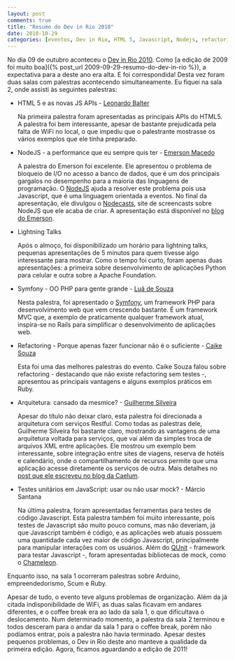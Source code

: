 ```yaml
---
layout: post
comments: true
title: "Resumo do Dev in Rio 2010"
date: 2010-10-29
categories: [eventos, Dev in Rio, HTML 5, Javascript, Nodejs, refactoring, Ruby]
---
```

No dia 09 de outubro aconteceu o [Dev in Rio 2010](http://www.devinrio.com.br/). Como [a edição de 2009 foi muito boa]({% post_url 2009-09-29-resumo-do-dev-in-rio %}), a expectativa para a deste ano era alta. E foi correspondida! Desta vez foram duas salas com palestras acontecendo simultaneamente. Eu fiquei na sala 2, onde assisti às seguintes palestras:

- HTML 5 e as novas JS APIs - [Leonardo Balter](http://yayquery.com.br/)

  Na primeira palestra foram apresentadas as principais APIs do HTML5. A palestra foi bem interessante, apesar de bastante prejudicada pela falta de WiFi no local, o que impediu que o palestrante mostrasse os vários exemplos que ele tinha preparado.

- NodeJS - a performance que eu sempre quis ter - [Emerson Macedo](http://codificando.com/)

  A palestra do Emerson foi excelente. Ele apresentou o problema de bloqueio de I/O no acesso a banco de dados, que é um dos principais gargalos no desempenho para a maioria das linguagens de programação. O [NodeJS](http://nodejs.org/) ajuda a resolver este problema pois usa Javascript, que é uma linguagem orientada a eventos. No final da apresentação, ele divulgou o [Nodecasts](http://nodecasts.org/), site de screencasts sobre NodeJS que ele acaba de criar. A apresentação está disponível no [blog do Emerson](http://codificando.com/2010/10/devinrio-nodecasts/).

- Lightning Talks

  Após o almoço, foi disponibilizado um horário para lightning talks, pequenas apresentações de 5 minutos para quem tivesse algo interessante para mostrar. Como o tempo foi curto, foram apenas duas apresentações: a primeira sobre desenvolvimento de aplicações Python para celular e outra sobre a Apache Foundation.

- Symfony - OO PHP para gente grande - [Luã de Souza](http://lsouza.pro.br/)

  Nesta palestra, foi apresentado o [Symfony](http://www.symfony-project.org/), um framework PHP para desenvolvimento web que vem crescendo bastante. É um framework MVC que, a exemplo de praticamente qualquer framework atual, inspira-se no Rails para simplificar o desenvolvimento de aplicações web.

- Refactoring - Porque apenas fazer funcionar não é o suficiente - [Caike Souza](http://caikesouza.com/)

  Esta foi uma das melhores palestras do evento. Caike Souza falou sobre refactoring - destacando que não existe refactoring sem testes -, apresentou as principais vantagens e alguns exemplos práticos em Ruby.

- Arquitetura: cansado da mesmice? - [Guilherme Silveira](http://blog.caelum.com.br/)

  Apesar do título não deixar claro, esta palestra foi direcionada a arquitetura com serviços Restful. Como todas as palestras dele, Guilherme Silveira foi bastante claro, mostrando as vantagens de uma arquitetura voltada para serviços, que vai além da simples troca de arquivos XML entre aplicações. Ele mostrou um exemplo bem interessante, sobre integração entre sites de viagens, reserva de hotéis e calendário, onde o compartilhamento de recursos permite que uma aplicação acesse diretamente os serviços de outra. Mais detalhes no [post que ele escreveu no blog da Caelum](http://blog.caelumobjects.com/2010/10/01/hypermedia-and-dependency-injection-a-lesson-not-to-be-forgotten/).

- Testes unitários em JavaScript: usar ou não usar mock? - Márcio Santana

  Na última palestra, foram apresentadas ferramentas para testes de código Javascript. Esta palestra também foi muito interessante, pois testes de Javascript são muito pouco comuns, mas não deveriam, já que Javascript também é código, e as aplicações web atuais possuem uma quantidade cada vez maior de código Javascript, principalmente para manipular interações com os usuários. Além do [QUnit](http://docs.jquery.com/Qunit) - framework para testar Javascript -, foram apresentadas bibliotecas de mock, como o [Chameleon](http://github.com/felipesilva/Chameleon).

Enquanto isso, na sala 1 ocorreram palestras sobre Arduino, empreendedorismo, Scum e Ruby.

Apesar de tudo, o evento teve alguns problemas de organização. Além da já citada indisponibilidade de WiFi, as duas salas ficavam em andares diferentes, e o coffee break era ao lado da sala 1, o que dificultava o deslocamento. Num determinado momento, a palestra da sala 2 terminou e todos desceram para o andar da sala 1 para o coffee break, porém não podíamos entrar, pois a palestra não havia terminado. Apesar destes pequenos problemas, o Dev in Rio deste ano manteve a qualidade da primeira edição. Agora, ficamos aguardando a edição de 2011!
